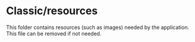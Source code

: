 # Classic/resources

This folder contains resources (such as images) needed by the application. This file can
be removed if not needed.
